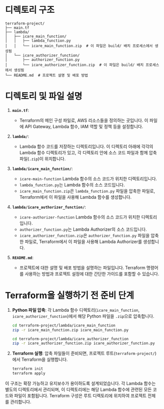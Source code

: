 # 디렉토리 구조
```
terraform-project/
├── main.tf
├── lambda/
│   ├── icare_main_function/
│   │   ├── lambda_function.py
│   │   └── icare_main_function.zip  # 이 파일은 build/ 배치 프로세스에서 생성됨
│   └── icare_authorizer_function/
│       ├── authorizer_function.py
│       └── icare_authorizer_function.zip  # 이 파일은 build/ 배치 프로세스에서 생성됨
└── README.md  # 프로젝트 설명 및 배포 방법
```

# 디렉토리 및 파일 설명

1. **`main.tf`**:
    - Terraform의 메인 구성 파일로, AWS 리소스들을 정의하는 곳입니다. 이 파일에 API Gateway, Lambda 함수, IAM 역할 및 정책 등을 설정합니다.

2. **`lambda/`**:
    - Lambda 함수 코드를 저장하는 디렉토리입니다. 이 디렉토리 아래에 각각의 Lambda 함수 디렉토리가 있고, 각 디렉토리 안에 소스 코드 파일과 함께 압축 파일(`.zip`)이 위치합니다.

3. **`lambda/icare_main_function/`**:
    - `icare-main-function` Lambda 함수의 소스 코드가 위치한 디렉토리입니다.
    - `lambda_function.py`는 Lambda 함수의 소스 코드입니다.
    - `icare_main_function.zip`은 `lambda_function.py` 파일을 압축한 파일로, Terraform에서 이 파일을 사용해 Lambda 함수를 생성합니다.

4. **`lambda/icare_authorizer_function/`**:
    - `icare-authorizer-function` Lambda 함수의 소스 코드가 위치한 디렉토리입니다.
    - `authorizer_function.py`는 Lambda Authorizer의 소스 코드입니다.
    - `icare_authorizer_function.zip`은 `authorizer_function.py` 파일을 압축한 파일로, Terraform에서 이 파일을 사용해 Lambda Authorizer를 생성합니다.

5. **`README.md`**:
    - 프로젝트에 대한 설명 및 배포 방법을 설명하는 파일입니다. Terraform 명령어를 사용하는 방법과 프로젝트 설정에 대한 간단한 가이드를 포함할 수 있습니다.

# Terraform을 실행하기 전 준비 단계

1. **Python 파일 압축**:
   각 Lambda 함수 디렉토리(`icare_main_function`, `icare_authorizer_function`)에서 해당 Python 파일을 `.zip`으로 압축합니다.

   ```bash
   cd terraform-project/lambda/icare_main_function
   zip -r icare_main_function.zip icare_main_function.py
   ```

   ```bash
   cd terraform-project/lambda/icare_authorizer_function
   zip -r icare_authorizer_function.zip icare_authorizer_function.py
   ```

2. **Terraform 실행**:
   압축 파일들이 준비되면, 프로젝트 루트(`terraform-project/`)에서 Terraform을 실행합니다.

   ```bash
   terraform init
   terraform apply
   ```

이 구조는 확장 가능하고 유지보수가 용이하도록 설계되었습니다. 각 Lambda 함수는 별도의 디렉토리에서 관리되며, 이 디렉토리에는 해당 Lambda 함수에 관련된 모든 코드와 파일이 포함됩니다. Terraform 구성은 루트 디렉토리에 위치하여 프로젝트 전체를 관리합니다.